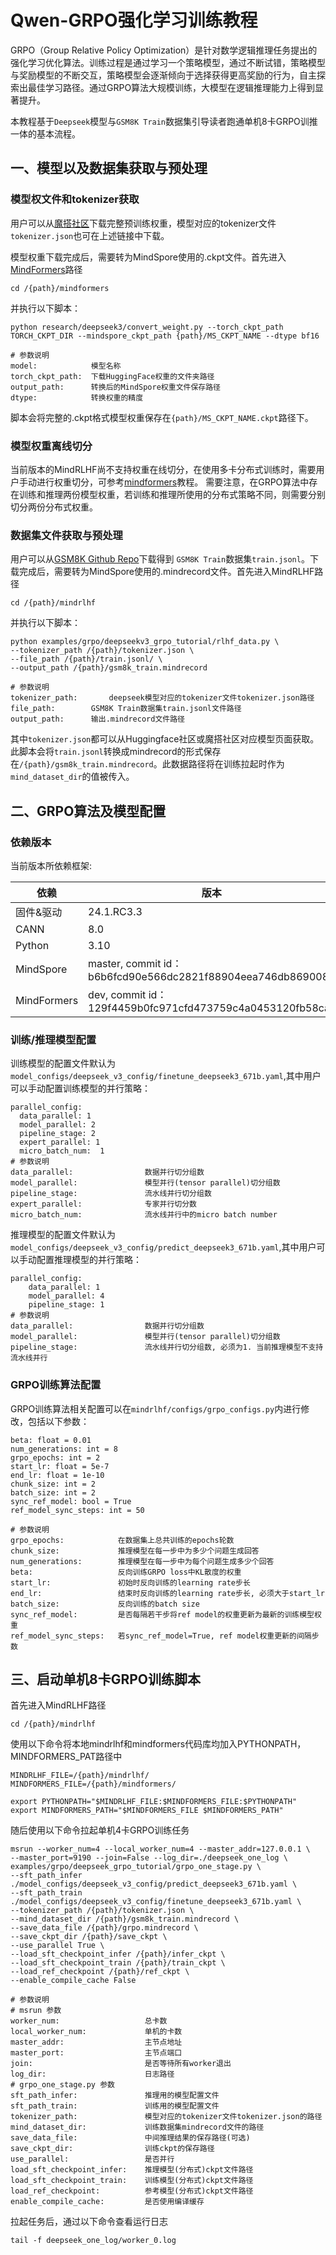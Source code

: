 # Qwen-GRPO强化学习训练教程

GRPO（Group Relative Policy Optimization）是针对数学逻辑推理任务提出的强化学习优化算法。训练过程是通过学习一个策略模型，通过不断试错，策略模型与奖励模型的不断交互，策略模型会逐渐倾向于选择获得更高奖励的行为，自主探索出最佳学习路径。通过GRPO算法大规模训练，大模型在逻辑推理能力上得到显著提升。

本教程基于`Deepseek`模型与`GSM8K Train`数据集引导读者跑通单机8卡GRPO训推一体的基本流程。

## 一、模型以及数据集获取与预处理

### 模型权文件和tokenizer获取
用户可以从[魔搭社区](https://www.modelscope.cn/models/deepseek-ai/DeepSeek-R1/files)下载完整预训练权重，模型对应的tokenizer文件`tokenizer.json`也可在上述链接中下载。

模型权重下载完成后，需要转为MindSpore使用的.ckpt文件。首先进入[MindFormers](https://gitee.com/mindspore/mindformers/blob/dev/research/deepseek3/convert_weight.py)路径
```shell
cd /{path}/mindformers
```
并执行以下脚本：

```shell
python research/deepseek3/convert_weight.py --torch_ckpt_path TORCH_CKPT_DIR --mindspore_ckpt_path {path}/MS_CKPT_NAME --dtype bf16

# 参数说明
model:            模型名称
torch_ckpt_path:  下载HuggingFace权重的文件夹路径
output_path:      转换后的MindSpore权重文件保存路径
dtype:            转换权重的精度
```
脚本会将完整的.ckpt格式模型权重保存在`{path}/MS_CKPT_NAME.ckpt`路径下。

### 模型权重离线切分
当前版本的MindRLHF尚不支持权重在线切分，在使用多卡分布式训练时，需要用户手动进行权重切分，可参考[mindformers](https://gitee.com/mindspore/mindformers/blob/dev/research/deepseek3/README.md)教程。
需要注意，在GRPO算法中存在训练和推理两份模型权重，若训练和推理所使用的分布式策略不同，则需要分别切分两份分布式权重。

### 数据集文件获取与预处理
用户可以从[GSM8K Github Repo](https://github.com/openai/grade-school-math/blob/master/grade_school_math/data/)下载得到
`GSM8K Train`数据集`train.jsonl`。下载完成后，需要转为MindSpore使用的.mindrecord文件。首先进入MindRLHF路径
```shell
cd /{path}/mindrlhf
```
并执行以下脚本：

```shell
python examples/grpo/deepseekv3_grpo_tutorial/rlhf_data.py \
--tokenizer_path /{path}/tokenizer.json \
--file_path /{path}/train.jsonl/ \
--output_path /{path}/gsm8k_train.mindrecord

# 参数说明
tokenizer_path:       deepseek模型对应的tokenizer文件tokenizer.json路径
file_path:        GSM8K Train数据集train.jsonl文件路径
output_path:      输出.mindrecord文件路径
```
其中`tokenizer.json`都可以从Huggingface社区或魔搭社区对应模型页面获取。
此脚本会将`train.jsonl`转换成mindrecord的形式保存在`/{path}/gsm8k_train.mindrecord`。此数据路径将在训练拉起时作为`mind_dataset_dir`的值被传入。

## 二、GRPO算法及模型配置

### 依赖版本

当前版本所依赖框架:

| 依赖 | 版本 |
|------|----|
| 固件&驱动 | 24.1.RC3.3 |
| CANN | 8.0 |
| Python | 3.10 |
| MindSpore | master, commit id：b6b6fcd90e566dc2821f88904eea746db8690081 |
| MindFormers | dev, commit id：129f4459b0fc971cfd473759c4a0453120fb58ca |

### 训练/推理模型配置
训练模型的配置文件默认为`model_configs/deepseek_v3_config/finetune_deepseek3_671b.yaml`,其中用户可以手动配置训练模型的并行策略：
```shell
parallel_config:
  data_parallel: 1
  model_parallel: 2
  pipeline_stage: 2
  expert_parallel: 1
  micro_batch_num:  1
# 参数说明
data_parallel:                数据并行切分组数
model_parallel:               模型并行(tensor parallel)切分组数
pipeline_stage:               流水线并行切分组数
expert_parallel:              专家并行切分数
micro_batch_num:              流水线并行中的micro batch number
```
推理模型的配置文件默认为`model_configs/deepseek_v3_config/predict_deepseek3_671b.yaml`,其中用户可以手动配置推理模型的并行策略：

```shell
parallel_config:
    data_parallel: 1
    model_parallel: 4 
    pipeline_stage: 1
# 参数说明
data_parallel:                数据并行切分组数
model_parallel:               模型并行(tensor parallel)切分组数
pipeline_stage:               流水线并行切分组数, 必须为1. 当前推理模型不支持流水线并行
```

### GRPO训练算法配置
GRPO训练算法相关配置可以在`mindrlhf/configs/grpo_configs.py`内进行修改，包括以下参数：

```shell
beta: float = 0.01
num_generations: int = 8
grpo_epochs: int = 2
start_lr: float = 5e-7 
end_lr: float = 1e-10
chunk_size: int = 2
batch_size: int = 2
sync_ref_model: bool = True
ref_model_sync_steps: int = 50

# 参数说明
grpo_epochs:            在数据集上总共训练的epochs轮数
chunk_size:             推理模型在每一步中为多少个问题生成回答
num_generations:        推理模型在每一步中为每个问题生成多少个回答
beta:                   反向训练GRPO loss中KL散度的权重
start_lr:               初始时反向训练的learning rate步长
end_lr:                 结束时反向训练的learning rate步长, 必须大于start_lr
batch_size:             反向训练的batch size
sync_ref_model:         是否每隔若干步将ref model的权重更新为最新的训练模型权重
ref_model_sync_steps:   若sync_ref_model=True, ref model权重更新的间隔步数
```


## 三、启动单机8卡GRPO训练脚本
首先进入MindRLHF路径
```shell
cd /{path}/mindrlhf
```
使用以下命令将本地mindrlhf和mindformers代码库均加入PYTHONPATH，MINDFORMERS_PAT路径中
```shell
MINDRLHF_FILE=/{path}/mindrlhf/
MINDFORMERS_FILE=/{path}/mindformers/

export PYTHONPATH="$MINDRLHF_FILE:$MINDFORMERS_FILE:$PYTHONPATH"
export MINDFORMERS_PATH="$MINDFORMERS_FILE $MINDFORMERS_PATH"
```

随后使用以下命令拉起单机4卡GRPO训练任务
```shell
msrun --worker_num=4 --local_worker_num=4 --master_addr=127.0.0.1 \
--master_port=9190 --join=False --log_dir=./deepseek_one_log \
examples/grpo/deepseek_grpo_tutorial/grpo_one_stage.py \
--sft_path_infer ./model_configs/deepseek_v3_config/predict_deepseek3_671b.yaml \
--sft_path_train ./model_configs/deepseek_v3_config/finetune_deepseek3_671b.yaml \
--tokenizer_path /{path}/tokenizer.json \
--mind_dataset_dir /{path}/gsm8k_train.mindrecord \
--save_data_file /{path}/grpo.mindrecord \
--save_ckpt_dir /{path}/save_ckpt \
--use_parallel True \
--load_sft_checkpoint_infer /{path}/infer_ckpt \
--load_sft_checkpoint_train /{path}/train_ckpt \
--load_ref_checkpoint /{path}/ref_ckpt \
--enable_compile_cache False 

# 参数说明
# msrun 参数
worker_num:                   总卡数
local_worker_num:             单机的卡数
master_addr:                  主节点地址
master_port:                  主节点端口
join:                         是否等待所有worker退出
log_dir:                      日志路径
# grpo_one_stage.py 参数
sft_path_infer:               推理用的模型配置文件
sft_path_train:               训练用的模型配置文件
tokenizer_path:               模型对应的tokenizer文件tokenizer.json的路径
mind_dataset_dir:             训练数据集mindrecord文件的路径
save_data_file:               中间推理结果的保存路径(可选)
save_ckpt_dir:                训练ckpt的保存路径
use_parallel:                 是否并行
load_sft_checkpoint_infer:    推理模型(分布式)ckpt文件路径
load_sft_checkpoint_train:    训练模型(分布式)ckpt文件路径
load_ref_checkpoint:          参考模型(分布式)ckpt文件路径
enable_compile_cache:         是否使用编译缓存
```

拉起任务后，通过以下命令查看运行日志
```shell
tail -f deepseek_one_log/worker_0.log
```
